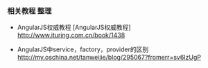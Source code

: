 ### 相关教程 整理

+ AngularJS权威教程
  [AngularJS权威教程] http://www.ituring.com.cn/book/1438

+ AngularJS中service，factory，provider的区别
  http://my.oschina.net/tanweijie/blog/295067?fromerr=sv6IzUgP